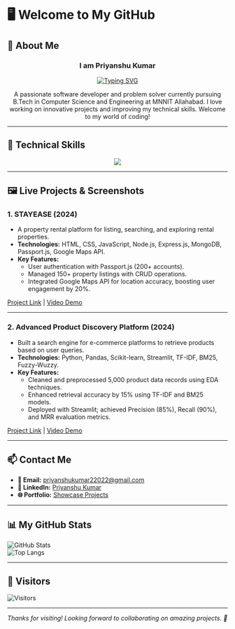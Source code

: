 # 🖥️ Welcome to My GitHub  

## 💾 About Me  
<div align="center">
  <h3>I am Priyanshu Kumar</h3>
  <a href="https://git.io/typing-svg">
    <img src="https://readme-typing-svg.demolab.com?font=Fira+Code&pause=1&center=true&vCenter=true&random=true&width=435&lines=Full+Stack+Developer;Problem+Solver;B.Tech+Final+Year+Student;Open+Source+Contributor" alt="Typing SVG" />
  </a>
  <p>A passionate software developer and problem solver currently pursuing B.Tech in Computer Science and Engineering at MNNIT Allahabad. I love working on innovative projects and improving my technical skills. Welcome to my world of coding!</p>
</div>  

---

## 💼 Technical Skills  

<p align="center">
  <a href="https://skillicons.dev">
    <img src="https://skillicons.dev/icons?i=cpp,js,nodejs,mongodb,py,html,css" />
  </a>
</p>

---

## 🖼️ Live Projects & Screenshots  

### **1. STAYEASE (2024)**  
- A property rental platform for listing, searching, and exploring rental properties.  
- **Technologies:** HTML, CSS, JavaScript, Node.js, Express.js, MongoDB, Passport.js, Google Maps API.  
- **Key Features:**  
  - User authentication with Passport.js (200+ accounts).  
  - Managed 150+ property listings with CRUD operations.  
  - Integrated Google Maps API for location accuracy, boosting user engagement by 20%.  

[Project Link](https://github.com/PriyanshuPeca/STAYEASE) | [Video Demo](https://drive.google.com/file/d/12d3n80AOZrH3Lh3pwPbJNrpU3aTLaJPb/view)

---

### **2. Advanced Product Discovery Platform (2024)**  
- Built a search engine for e-commerce platforms to retrieve products based on user queries.  
- **Technologies:** Python, Pandas, Scikit-learn, Streamlit, TF-IDF, BM25, Fuzzy-Wuzzy.  
- **Key Features:**  
  - Cleaned and preprocessed 5,000 product data records using EDA techniques.  
  - Enhanced retrieval accuracy by 15% using TF-IDF and BM25 models.  
  - Deployed with Streamlit; achieved Precision (85%), Recall (90%), and MRR evaluation metrics.  

[Project Link](https://github.com/PriyanshuPeca) | [Video Demo](https://drive.google.com/file/d/1dVaH-HAa5JtkhMPH1P87kavl9upQJTFr/view)

---

## 📫 Contact Me  

- **📧 Email:** priyanshukumar22022@gmail.com  
- **💼 LinkedIn:** [Priyanshu Kumar](https://www.linkedin.com/in/priyanshukumar22/)  
- **🌐 Portfolio:** [Showcase Projects](https://priyanshu-showcase.netlify.app/)  

---

## 📊 My GitHub Stats  

![GitHub Stats](https://github-readme-stats.vercel.app/api?username=PriyanshuPeca&show_icons=true&theme=radical)  
![Top Langs](https://github-readme-stats.vercel.app/api/top-langs/?username=PriyanshuPeca&layout=compact&theme=dark)  

---

## 👀 Visitors  

![Visitors](https://moe-counter.glitch.me/get/@PriyanshuPeca?theme=rule34)  

---  

*Thanks for visiting! Looking forward to collaborating on amazing projects. 🚀*
